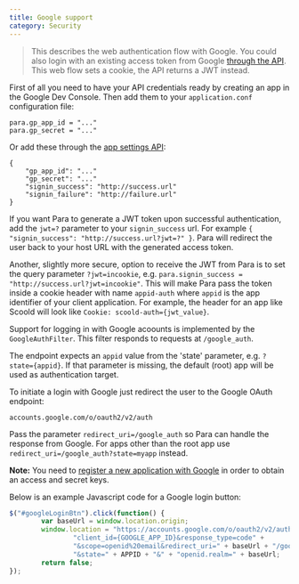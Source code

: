 ```yaml
---
title: Google support
category: Security
---
```


> This describes the web authentication flow with Google. You could also login with an existing access token from
> Google [through the API](#034-api-jwt-signin). This web flow sets a cookie, the API returns a JWT instead.

First of all you need to have your API credentials ready by creating an app in the Google Dev Console.
Then add them to your `application.conf` configuration file:
```
para.gp_app_id = "..."
para.gp_secret = "..."
```
Or add these through the [app settings API](#050-api-settings-put):
```
{
	"gp_app_id": "..."
	"gp_secret": "..."
	"signin_success": "http://success.url"
	"signin_failure": "http://failure.url"
}
```
If you want Para to generate a JWT token upon successful authentication, add the `jwt=?` parameter to your
`signin_success` url. For example `{ "signin_success": "http://success.url?jwt=?" }`.
Para will redirect the user back to your host URL with the generated access token.

Another, slightly more secure, option to receive the JWT from Para is to set the query parameter `?jwt=incookie`, e.g.
`para.signin_success = "http://success.url?jwt=incookie"`. This will make Para pass the token inside a cookie header with
name `appid-auth` where `appid` is the app identifier of your client application. For example, the header for an app like
Scoold will look like `Cookie: scoold-auth={jwt_value}`.

Support for logging in with Google acoounts is implemented by the `GoogleAuthFilter`.
This filter responds to requests at `/google_auth`.

The endpoint expects an `appid` value from the 'state' parameter, e.g. `?state={appid}`. If that parameter is missing,
the default (root) app will be used as authentication target.

To initiate a login with Google just redirect the user to the Google OAuth endpoint:
```
accounts.google.com/o/oauth2/v2/auth
```
Pass the parameter `redirect_uri=/google_auth` so Para can handle the response from Google.
For apps other than the root app use `redirect_uri=/google_auth?state=myapp` instead.

**Note:** You need to [register a new application with Google](https://console.developers.google.com/iam-admin/projects)
in order to obtain an access and secret keys.

Below is an example Javascript code for a Google login button:

```js
$("#googleLoginBtn").click(function() {
		var baseUrl = window.location.origin;
		window.location = "https://accounts.google.com/o/oauth2/v2/auth?" +
				"client_id={GOOGLE_APP_ID}&response_type=code" +
				"&scope=openid%20email&redirect_uri=" + baseUrl + "/google_auth" +
				"&state=" + APPID + "&" + "openid.realm=" + baseUrl;
		return false;
});
```